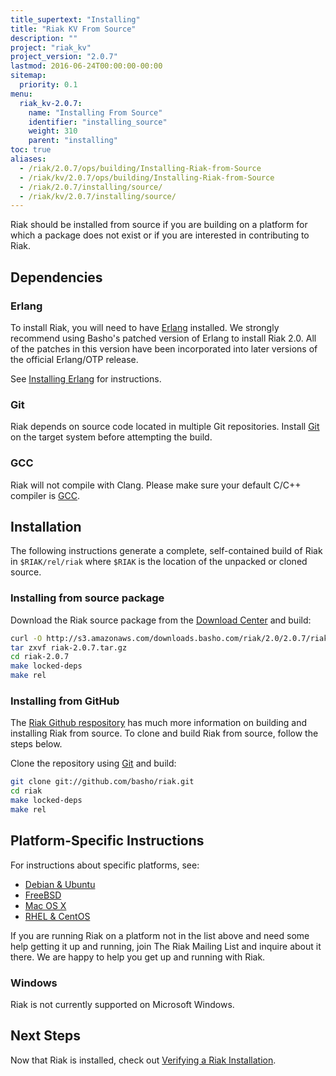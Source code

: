 ```yaml
---
title_supertext: "Installing"
title: "Riak KV From Source"
description: ""
project: "riak_kv"
project_version: "2.0.7"
lastmod: 2016-06-24T00:00:00-00:00
sitemap:
  priority: 0.1
menu:
  riak_kv-2.0.7:
    name: "Installing From Source"
    identifier: "installing_source"
    weight: 310
    parent: "installing"
toc: true
aliases:
  - /riak/2.0.7/ops/building/Installing-Riak-from-Source
  - /riak/kv/2.0.7/ops/building/Installing-Riak-from-Source
  - /riak/2.0.7/installing/source/
  - /riak/kv/2.0.7/installing/source/
---
```


[install source erlang]: {{<baseurl>}}riak/kv/2.0.7/setup/installing/source/erlang
[downloads]: {{<baseurl>}}riak/kv/2.0.7/downloads/
[install debian & ubuntu#source]: {{<baseurl>}}riak/kv/2.0.7/setup/installing/debian-ubuntu/#installing-from-source
[install freebsd#source]: {{<baseurl>}}riak/kv/2.0.7/setup/installing/freebsd/#installing-from-source
[install mac osx#source]: {{<baseurl>}}riak/kv/2.0.7/setup/installing/mac-osx/#installing-from-source
[install rhel & centos#source]: {{<baseurl>}}riak/kv/2.0.7/setup/installing/rhel-centos/#installing-from-source
[install verify]: {{<baseurl>}}riak/kv/2.0.7/setup/installing/verify

Riak should be installed from source if you are building on a platform
for which a package does not exist or if you are interested in
contributing to Riak.

## Dependencies

### Erlang

To install Riak, you will need to have [Erlang](http://www.erlang.org/) installed. We strongly recommend using Basho's patched version of Erlang to install Riak 2.0. All of the patches in this version have been incorporated into later versions of the official Erlang/OTP release.

See [Installing Erlang][install source erlang] for instructions.

### Git

Riak depends on source code located in multiple Git repositories. Install [Git](https://git-scm.com/) on the target system before attempting the build.

### GCC

Riak will not compile with Clang. Please make sure your default C/C++
compiler is [GCC](https://gcc.gnu.org/).

## Installation

The following instructions generate a complete, self-contained build of
Riak in `$RIAK/rel/riak` where `$RIAK` is the location of the unpacked
or cloned source.

### Installing from source package

Download the Riak source package from the [Download Center][downloads] and build:

```bash
curl -O http://s3.amazonaws.com/downloads.basho.com/riak/2.0/2.0.7/riak-2.0.7.tar.gz
tar zxvf riak-2.0.7.tar.gz
cd riak-2.0.7
make locked-deps
make rel
```

### Installing from GitHub

The [Riak Github respository](http://github.com/basho/riak) has much
more information on building and installing Riak from source. To clone
and build Riak from source, follow the steps below.

Clone the repository using [Git](http://git-scm.com) and build:

```bash
git clone git://github.com/basho/riak.git
cd riak
make locked-deps
make rel
```

## Platform-Specific Instructions

For instructions about specific platforms, see:

  * [Debian & Ubuntu][install debian & ubuntu#source]
  * [FreeBSD][install freebsd#source]
  * [Mac OS X][install mac osx#source]
  * [RHEL & CentOS][install rhel & centos#source]

If you are running Riak on a platform not in the list above and need
some help getting it up and running, join The Riak Mailing List and
inquire about it there. We are happy to help you get up and running with
Riak.

### Windows

Riak is not currently supported on Microsoft Windows.

## Next Steps

Now that Riak is installed, check out [Verifying a Riak Installation][install verify].
